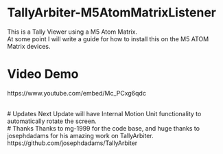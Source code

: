 # TallyArbiter-M5AtomMatrixListener
This is a Tally Viewer using a M5 Atom Matrix.
<br>
At some point I will write a guide for how to install this on the M5 ATOM Matrix devices.
<br>
# Video Demo
<p>https://www.youtube.com/embed/Mc_PCxg6qdc</p>
<br>
# Updates
Next Update will have Internal Motion Unit functionality to automatically rotate the screen.
<br>
# Thanks
Thanks to mg-1999 for the code base, and huge thanks to josephdadams for his amazing work on TallyArbiter.
<br>
https://github.com/josephdadams/TallyArbiter
